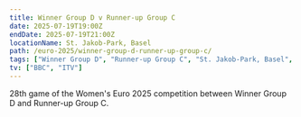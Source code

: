 ```yaml
---
title: Winner Group D v Runner-up Group C
date: 2025-07-19T19:00Z
endDate: 2025-07-19T21:00Z
locationName: St. Jakob‑Park, Basel
path: /euro-2025/winner-group-d-runner-up-group-c/
tags: ["Winner Group D", "Runner-up Group C", "St. Jakob‑Park, Basel", "EURO 2025"]
tv: ["BBC", "ITV"]
---
```

28th game of the Women's Euro 2025 competition between Winner Group D and Runner-up Group C. 